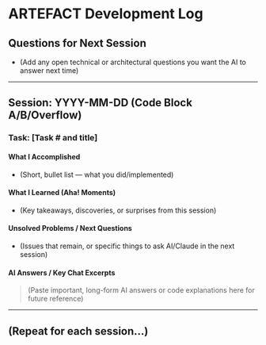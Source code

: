 # ARTEFACT Development Log

## Questions for Next Session
- (Add any open technical or architectural questions you want the AI to answer next time)

---

## Session: YYYY-MM-DD (Code Block A/B/Overflow)
### Task: [Task # and title]
#### What I Accomplished
- (Short, bullet list — what you did/implemented)

#### What I Learned (Aha! Moments)
- (Key takeaways, discoveries, or surprises from this session)

#### Unsolved Problems / Next Questions
- (Issues that remain, or specific things to ask AI/Claude in the next session)

#### AI Answers / Key Chat Excerpts
> (Paste important, long-form AI answers or code explanations here for future reference)

---

## (Repeat for each session…)
